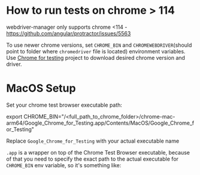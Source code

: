 # How to run tests on chrome > 114

webdriver-manager only supports chrome <114 - https://github.com/angular/protractor/issues/5563

To use newer chrome versions, set `CHROME_BIN` and `CHROMEWEBDRIVER`(should point to folder where `chromedriver` file is located) environment variables. Use [Chrome for testing](https://developer.chrome.com/blog/chrome-for-testing) project to download desired chrome version and driver.

# MacOS Setup
Set your chrome test browser executable path:

export CHROME_BIN="/<full_path_to_chrome_folder>/chrome-mac-arm64/Google_Chrome_for_Testing.app/Contents/MacOS/Google_Chrome_for_Testing"

Replace `Google_Chrome_for_Testing` with your actual executable name

`.app` is a wrapper on top of the Chrome Test Browser executable, because of that you need to specify the exact path to the actual executable for `CHROME_BIN` env variable, so it's something like:
